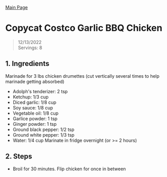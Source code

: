 [Main Page](https://yolanda-ht.github.io/YoloCookBlob/)

# Copycat Costco Garlic BBQ Chicken
> 12/13/2022 <br>
> Servings: 8

## 1. Ingredients
Marinade for 3 lbs chicken drumettes (cut vertically several times to help marinade getting absorbed)
- Adolph's tenderizer: 2 tsp
- Ketchup: 1/3 cup
- Diced garlic: 1/8 cup
- Soy sauce: 1/8 cup
- Vegetable oil: 1/8 cup
- Garlice powder: 1 tsp
- Ginger powder: 1 tsp
- Ground black pepper: 1/2 tsp
- Ground white pepper: 1/3 tsp
- Water: 1/4 cup
Marinate in fridge overnight (or >= 2 hours)

## 2. Steps
- Broil for 30 minutes. Flip chicken for once in between
